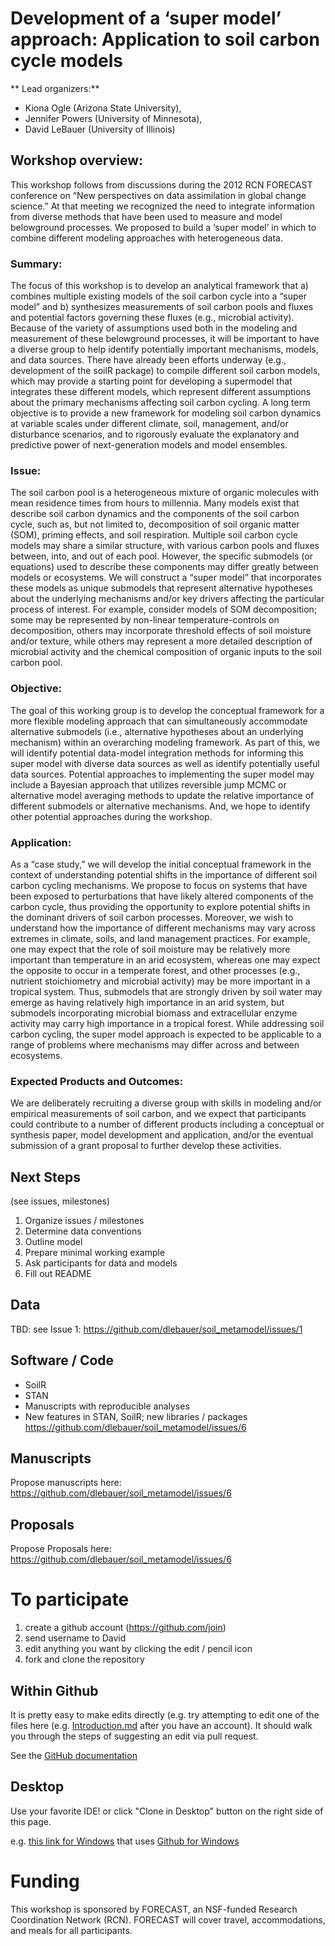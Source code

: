 Development of a ‘super model’ approach: Application to soil carbon cycle models
==============

** Lead organizers:**

* Kiona Ogle (Arizona State University), 
* Jennifer Powers (University of Minnesota), 
* David LeBauer (University of Illinois)

## Workshop overview:

This workshop follows from discussions during the 2012 RCN FORECAST conference on “New perspectives on data assimilation in global change science.” At that meeting we recognized the need to integrate information from diverse methods that have been used to measure and model belowground processes. We proposed to build a ‘super model’ in which to combine different modeling approaches with heterogeneous data. 

### Summary: 

The focus of this workshop is to develop an analytical framework that a) combines multiple existing models of the soil carbon cycle into a “super model” and b) synthesizes measurements of soil carbon pools and fluxes and potential factors governing these fluxes (e.g., microbial activity). Because of the variety of assumptions used both in the modeling and measurement of these belowground processes, it will be important to have a diverse group to help identify potentially important mechanisms, models, and data sources. There have already been efforts underway (e.g., development of the soilR package) to compile different soil carbon models, which may provide a starting point for developing a supermodel that integrates these different models, which represent different assumptions about the primary mechanisms affecting soil carbon cycling. A long term objective is to provide a new framework for modeling soil carbon dynamics at variable scales under different climate, soil, management, and/or disturbance scenarios, and to rigorously evaluate the explanatory and predictive power of next-generation models and model ensembles.


### Issue: 

The soil carbon pool is a heterogeneous mixture of organic molecules with mean residence times from hours to millennia. Many models exist that describe soil carbon dynamics and the components of the soil carbon cycle, such as, but not limited to, decomposition of soil organic matter (SOM), priming effects, and soil respiration. Multiple soil carbon cycle models may share a similar structure, with various carbon pools and fluxes between, into, and out of each pool. However, the specific submodels (or equations) used to describe these components may differ greatly between models or ecosystems. We will construct a “super model” that incorporates these models as unique submodels that represent alternative hypotheses about the underlying mechanisms and/or key drivers affecting the particular process of interest. For example, consider models of SOM decomposition; some may be represented by non-linear temperature-controls on decomposition, others may incorporate threshold effects of soil moisture and/or texture, while others may represent a more detailed description of microbial activity and the chemical composition of organic inputs to the soil carbon pool. 

### Objective: 

The goal of this working group is to develop the conceptual framework for a more flexible modeling approach that can simultaneously accommodate alternative submodels (i.e., alternative hypotheses about an underlying mechanism) within an overarching modeling framework. As part of this, we will identify potential data-model integration methods for informing this super model with diverse data sources as well as identify potentially useful data sources. Potential approaches to implementing the super model may include a Bayesian approach that utilizes reversible jump MCMC or alternative model averaging methods to update the relative importance of different submodels or alternative mechanisms. And, we hope to identify other potential approaches during the workshop.

### Application: 

As a “case study,” we will develop the initial conceptual framework in the context of understanding potential shifts in the importance of different soil carbon cycling mechanisms. We propose to focus on systems that have been exposed to perturbations that have likely altered components of the carbon cycle, thus providing the opportunity to explore potential shifts in the dominant drivers of soil carbon processes. Moreover, we wish to understand how the importance of different mechanisms may vary across extremes in climate, soils, and land management practices. For example, one may expect that the role of soil moisture may be relatively more important than temperature in an arid ecosystem, whereas one may expect the opposite to occur in a temperate forest, and other processes (e.g., nutrient stoichiometry and microbial activity) may be more important in a tropical system. Thus, submodels that are strongly driven by soil water may emerge as having relatively high importance in an arid system, but submodels incorporating microbial biomass and extracellular enzyme activity may carry high importance in a tropical forest. While addressing soil carbon cycling, the super model approach is expected to be applicable to a range of problems where mechanisms may differ across and between ecosystems.

### Expected Products and Outcomes: 

We are deliberately recruiting a diverse group with skills in modeling and/or empirical measurements of soil carbon, and we expect that participants could contribute to a number of different products including a conceptual or synthesis paper, model development and application, and/or the eventual submission of a grant proposal to further develop these activities.


## Next Steps

(see issues, milestones) 

1. Organize issues / milestones
2. Determine data conventions
3. Outline model 
4. Prepare minimal working example
5. Ask participants for data and models
6. Fill out README

## Data

TBD: see Issue 1: https://github.com/dlebauer/soil_metamodel/issues/1

## Software / Code

* SoilR
* STAN
* Manuscripts with reproducible analyses 
* New features in STAN, SoilR; new libraries / packages https://github.com/dlebauer/soil_metamodel/issues/6

## Manuscripts

Propose manuscripts here: https://github.com/dlebauer/soil_metamodel/issues/6

## Proposals

Propose Proposals here: https://github.com/dlebauer/soil_metamodel/issues/6

# To participate

1. create a github account (https://github.com/join)
2. send username to David
3. edit anything you want by clicking the edit / pencil icon
4. fork and clone the repository

## Within Github

It is pretty easy to make edits directly (e.g. try attempting to edit one of the files here (e.g. [Introduction.md]( https://github.com/dlebauer/ecological-forecasting-workflows-draft/edit/master/Introduction.md#fullscreen_blob_contents) after you have an account). It should walk you through the steps of suggesting an edit via pull request.

See the [GitHub documentation](https://help.github.com/articles/editing-files-in-another-user-s-repository)

## Desktop

Use your favorite IDE! or click "Clone in Desktop" button on the right side of this page.

e.g. [this link for Windows](github-windows://openRepo/https://github.com/dlebauer/soil_metamodel) that uses [Github for Windows](https://windows.github.com/)

# Funding

This workshop is sponsored by FORECAST, an NSF-funded Research Coordination Network (RCN). FORECAST will cover travel, accommodations, and meals for all participants.
